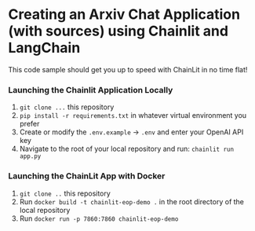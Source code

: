 # Creating an Arxiv Chat Application (with sources) using Chainlit and LangChain

This code sample should get you up to speed with ChainLit in no time flat!

### Launching the Chainlit Application Locally

1. `git clone ...` this repository
2. `pip install -r requirements.txt` in whatever virtual environment you prefer
3. Create or modify the `.env.example` -> `.env` and enter your OpenAI API key
4. Navigate to the root of your local repository and run: `chainlit run app.py` 

### Launching the ChainLit App with Docker

1. `git clone ..` this repository
2. Run `docker build -t chainlit-eop-demo .` in the root directory of the local repository
3. Run `docker run -p 7860:7860 chainlit-eop-demo`
